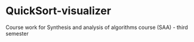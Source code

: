# QuickSort-visualizer
Course work for Synthesis and analysis of algorithms course (SAA) - third semester
